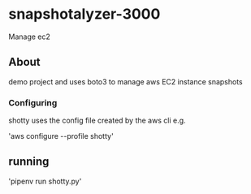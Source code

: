 # snapshotalyzer-3000
Manage ec2

## About

demo project and uses boto3 to manage aws EC2 instance snapshots

### Configuring

shotty uses the config file created by the aws cli e.g.

'aws configure --profile shotty'

## running
'pipenv run shotty.py'
